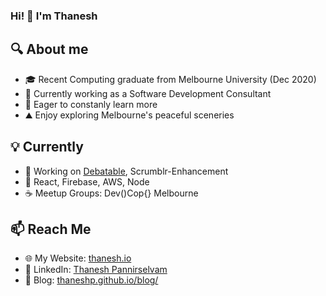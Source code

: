 ### Hi! 👋 I'm Thanesh

## :mag: About me 

- :mortar_board: Recent Computing graduate from Melbourne University (Dec 2020)
- :floppy_disk: Currently working as a Software Development Consultant
- :open_book: Eager to constanly learn more
- :mountain: Enjoy exploring Melbourne's peaceful sceneries

## :bulb: Currently

- 🔭 Working on [Debatable](www.debatable.com.au), Scrumblr-Enhancement
- 🌱 React, Firebase, AWS, Node
- :coffee: Meetup Groups: Dev()Cop{} Melbourne

## 📫  Reach Me

- :globe_with_meridians: My Website: [thanesh.io](https://thanesh.io)
- :bust_in_silhouette: LinkedIn: [Thanesh Pannirselvam](https://www.linkedin.com/in/thanesh-pannirselvam/)
- :green_book: Blog: [thaneshp.github.io/blog/](https://thaneshp.github.io/blog/)
<!--
**thaneshp/thaneshp** is a ✨ _special_ ✨ repository because its `README.md` (this file) appears on your GitHub profile.

Here are some ideas to get you started:

- 🔭 I’m currently working on ...
- 🌱 I’m currently learning ...
- 👯 I’m looking to collaborate on ...
- 🤔 I’m looking for help with ...
- 💬 Ask me about ...
- 📫 How to reach me: ...
- 😄 Pronouns: ...
- ⚡ Fun fact: ...
-->
